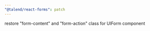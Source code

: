 ```yaml
---
"@talend/react-forms": patch
---
```


restore "form-content" and "form-action" class for UIForm component
